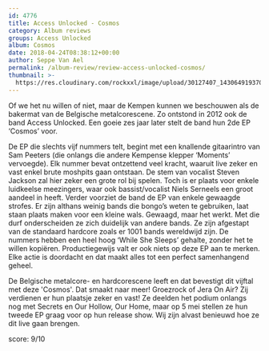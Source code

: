 ```yaml
---
id: 4776
title: Access Unlocked - Cosmos
category: Album reviews
groups: Access Unlocked
album: Cosmos
date: 2018-04-24T08:38:12+00:00
author: Seppe Van Ael
permalink: /album-review/review-access-unlocked-cosmos/
thumbnail: >-
  https://res.cloudinary.com/rockxxl/image/upload/30127407_1430649193708223_5749587902141038592_o.jpg
---
```

Of we het nu willen of niet, maar de Kempen kunnen we beschouwen als de bakermat van de Belgische metalcorescene. Zo ontstond in 2012 ook de band Access Unlocked. Een goeie zes jaar later stelt de band hun 2de EP ‘Cosmos’ voor.

De EP die slechts vijf nummers telt, begint met een knallende gitaarintro van Sam Peeters (die onlangs die andere Kempense klepper ‘Moments’ vervoegde). Elk nummer bevat ontzettend veel kracht, waaruit live zeker en vast enkel brute moshpits gaan ontstaan. De stem van vocalist Steven Jackson zal hier zeker een grote rol bij spelen. Toch is er plaats voor enkele luidkeelse meezingers, waar ook bassist/vocalist Niels Serneels een groot aandeel in heeft. Verder voorziet de band de EP van enkele gewaagde strofes. Er zijn althans weinig bands die bongo’s weten te gebruiken, laat staan plaats maken voor een kleine wals. Gewaagd, maar het werkt. Met die durf onderscheiden ze zich duidelijk van andere bands. Ze zijn afgestapt van de standaard hardcore zoals er 1001 bands wereldwijd zijn. De nummers hebben een heel hoog ‘While She Sleeps’ gehalte, zonder het te willen kopiëren. Productiegewijs valt er ook niets op deze EP aan te merken. Elke actie is doordacht en dat maakt alles tot een perfect samenhangend geheel.

De Belgische metalcore- en hardcorescene leeft en dat bevestigt dit vijftal met deze 'Cosmos'. Dat smaakt naar meer! Groezrock of Jera On Air? Zij verdienen er hun plaatsje zeker en vast! Ze deelden het podium onlangs nog met Secrets en Our Hollow, Our Home, maar op 5 mei stellen ze hun tweede EP graag voor op hun release show. Wij zijn alvast benieuwd hoe ze dit live gaan brengen.

score: 9/10
